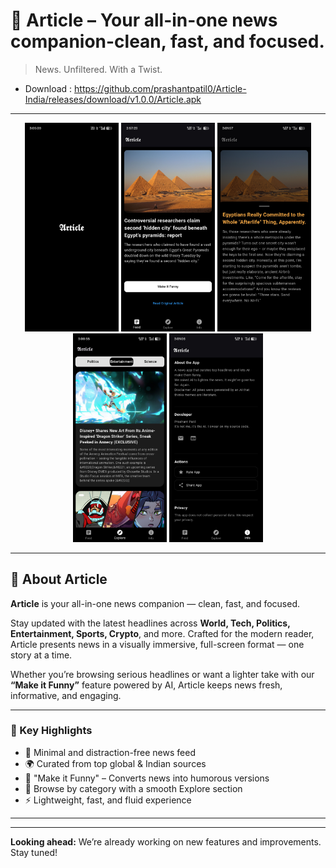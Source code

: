 # 📰 Article – Your all-in-one news companion-clean, fast, and focused.

> News. Unfiltered. With a Twist.

- Download : https://github.com/prashantpatil0/Article-India/releases/download/v1.0.0/Article.apk

---

<p align="center">
  <img src="https://github.com/prashantpatil0/Article-India/blob/478269b3e1fec39648bca3053215e365281d0646/screenshots/Screenshot_2025-06-11-15-05-39-10_15d632613644f46f1c074f415ef3f1f8.jpg" width="150"/>
  <img src="https://github.com/prashantpatil0/Article-India/blob/478269b3e1fec39648bca3053215e365281d0646/screenshots/Screenshot_2025-06-11-14-57-23-43_15d632613644f46f1c074f415ef3f1f8.jpg" width="150"/>
  <img src="https://github.com/prashantpatil0/Article-India/blob/478269b3e1fec39648bca3053215e365281d0646/screenshots/Screenshot_2025-06-11-15-01-57-78_15d632613644f46f1c074f415ef3f1f8.jpg" width="150"/>
  <img src="https://github.com/prashantpatil0/Article-India/blob/478269b3e1fec39648bca3053215e365281d0646/screenshots/Screenshot_2025-06-11-15-00-55-16_15d632613644f46f1c074f415ef3f1f8.jpg" width="150"/>
  <img src="https://github.com/prashantpatil0/Article-India/blob/478269b3e1fec39648bca3053215e365281d0646/screenshots/Screenshot_2025-06-11-15-01-06-66_15d632613644f46f1c074f415ef3f1f8.jpg" width="150"/>
</p>

---

## 📱 About Article

**Article** is your all-in-one news companion — clean, fast, and focused.

Stay updated with the latest headlines across **World, Tech, Politics, Entertainment, Sports, Crypto**, and more. Crafted for the modern reader, Article presents news in a visually immersive, full-screen format — one story at a time.

Whether you’re browsing serious headlines or want a lighter take with our **“Make it Funny”** feature powered by AI, Article keeps news fresh, informative, and engaging.

---

### 🧠 Key Highlights

- 📰 Minimal and distraction-free news feed  
- 🌍 Curated from top global & Indian sources  
- 🤖 "Make it Funny" – Converts news into humorous versions  
- 🧭 Browse by category with a smooth Explore section  
- ⚡ Lightweight, fast, and fluid experience  

---
---

**Looking ahead:** We’re already working on new features and improvements. Stay tuned!
